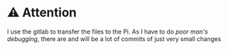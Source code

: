 # :warning: Attention
I use the gitlab to transfer the files to the Pi. As I have to do *poor man's debugging*, there are and will be a lot of commits of just very small changes
